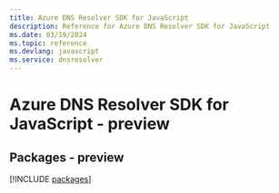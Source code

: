 ```yaml
---
title: Azure DNS Resolver SDK for JavaScript
description: Reference for Azure DNS Resolver SDK for JavaScript
ms.date: 03/19/2024
ms.topic: reference
ms.devlang: javascript
ms.service: dnsresolver
---
```

# Azure DNS Resolver SDK for JavaScript - preview
## Packages - preview
[!INCLUDE [packages](dns-resolver-index.md)]